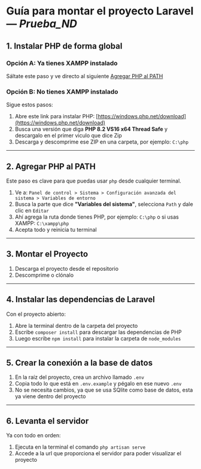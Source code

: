 # Guía para montar el proyecto Laravel — *Prueba_ND*


## 1. Instalar PHP de forma global

### Opción A: Ya tienes XAMPP instalado  
Sáltate este paso y ve directo al siguiente  [Agregar PHP al PATH](#2-agregar-php-al-path)

### Opción B: No tienes XAMPP instalado  
Sigue estos pasos:

1. Abre este link para instalar PHP: [https://windows.php.net/download](https://windows.php.net/download)
2. Busca una versión que diga **PHP 8.2 VS16 x64 Thread Safe** y descargalo en el primer viculo que dice Zip
4. Descarga y descomprime ese ZIP en una carpeta, por ejemplo: `C:\php`

---

## 2. Agregar PHP al PATH

Este paso es clave para que puedas usar `php` desde cualquier terminal.

1. Ve a: `Panel de control > Sistema > Configuración avanzada del sistema > Variables de entorno`
2. Busca la parte que dice **"Variables del sistema"**, selecciona `Path` y dale clic en `Editar`
3. Ahí agrega la ruta donde tienes PHP, por ejemplo: `C:\php` o si usas XAMPP: `C:\xampp\php`
4. Acepta todo y reinicia tu terminal 

---

## 3. Montar el Proyecto

1. Descarga el proyecto desde el repositorio
2. Descomprime o clónalo 

---

## 4. Instalar las dependencias de Laravel

Con el proyecto abierto:

1. Abre la terminal dentro de la carpeta del proyecto 
2. Escribe `composer install` para descargar las dependencias de PHP
3. Luego escribe `npm install` para instalar la carpeta de `node_modules` 

---

## 5. Crear la conexión a la base de datos

1. En la raíz del proyecto, crea un archivo llamado `.env`
2. Copia todo lo que está en `.env.example` y pégalo en ese nuevo `.env`
3. No se necesita cambios, ya que se usa SQlite como base de datos, esta ya viene dentro del proyecto

---

## 6. Levanta el servidor

Ya con todo en orden:

1. Ejecuta en la terminal el comando `php artisan serve`
2. Accede a la url que proporciona el servidor para poder visualizar el proyecto 

